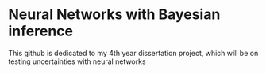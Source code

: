 # Neural Networks with Bayesian inference
This github is dedicated to my 4th year dissertation project, which will be on testing uncertainties with neural networks
